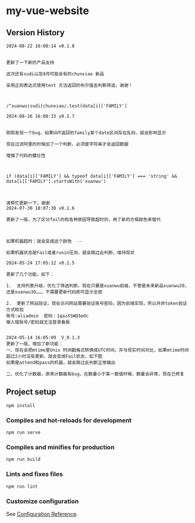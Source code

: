 # my-vue-website

## Version History 


```
2024-08-22 16:08:14 v0.1.8


更新了一下新的产品支持

这次还有sudi以及9月可能会有的chunxiao 新品

采用正则表达式使用test 方法返回的布尔值去判断筛选，谢谢！

 

/^xuanwu|sudi|chunxiao/.test(data[i]['FAMILY']

2024-08-16 16:08:33 v0.1.7


刚刚发现一个bug，如果UUT返回的family某个date区间存在乱码，就会影响显示

现在过滤阿里的时候加了一个判断，必须是字符串才会返回数据

增强了代码的健壮性

 

if (data[i]['FAMILY'] && typeof data[i]['FAMILY'] === 'string' && data[i]['FAMILY'].startsWith('xuanwu')

 

请帮忙更新一下，谢谢
2024-07-30 18:07:30 v0.1.6

更新了一版，为了区分fail的和各种原因导致超时的，用了新的方框颜色来替代

 

如果机器超时：就会变成这个颜色  -- 

如果机器状态是Fail或者runin压测，就会跳过此判断，维持现状

2024-05-24 17:05:12 v0.1.5

更新了几个功能，如下：

1.	支持列表升级，优化了筛选判断，现在只要是xuanwu前缀，不管是未来新品xuanwu20，还是xuanwu30……，不需要更新代码即可显示全部

2.	更新了网站验证，现在访问网站需要验证账号密码，因为前端实现，所以并非token验证方式校验
账号:aliadmin  密码：1qazXSW@3edc
输入错账号/密码就无法登录看板


2024-05-14 16:05:09  V_0.1.3
更新了一版、增加了新功能：
一、现在会把mtime里Unix 时间戳格式转换成UTC时间，并与现实时间对比，如果mtime时间超过2小时没有更新，就会变成Fail状态，如下图
如果是attend和pass的机器，就会跳过此判断正常输出

二、优化了计数器，原来计数器有bug，在数量小于某一数值时候，数量会异常，现在已修复

```

## Project setup
```
npm install
```

### Compiles and hot-reloads for development
```
npm run serve
```

### Compiles and minifies for production
```
npm run build
```

### Lints and fixes files
```
npm run lint
```

### Customize configuration
See [Configuration Reference](https://cli.vuejs.org/config/).
